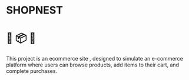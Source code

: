 # SHOPNEST
# 🛒 📦 🚚
This project is an ecommerce site , designed to simulate an e-commerce platform where users can browse products, add items to their cart, and complete purchases.
